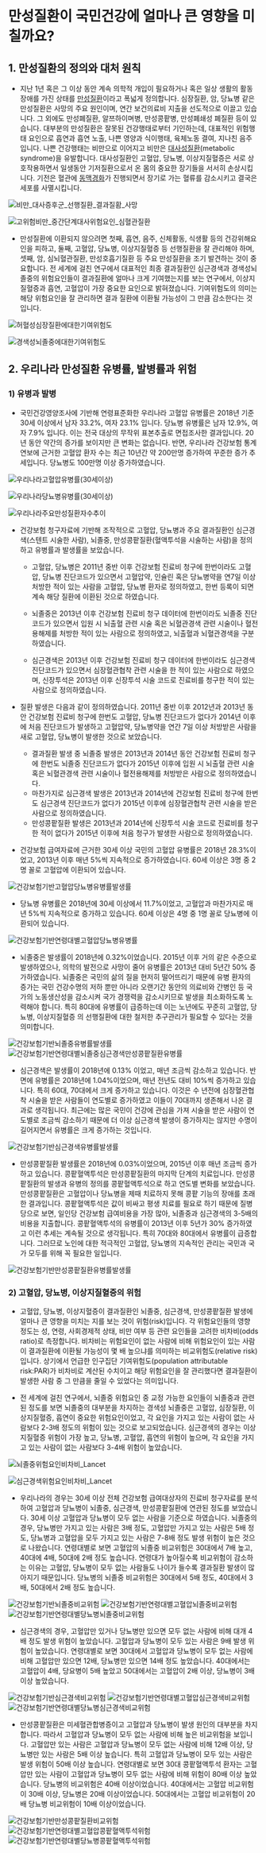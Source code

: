# 만성질환이 국민건강에 얼마나 큰 영향을 미칠까요?
## 1. 만성질환의 정의와 대처 원칙

* 지난 1년 혹은 그 이상 동안 계속 의학적 개입이 필요하거나 혹은 일상 생활의 활동장애를 가진 상태를 [만성질환](https://www.cdc.gov/chronicdisease/about/index.htm)이라고 폭넓게 정의합니다. 심장질환, 암, 당뇨병 같은 만성질환은 사망의 주요 원인이며, 연간 보건의료비 지출을 선도적으로 이끌고 있습니다. 그 외에도 만성폐질환, 알쯔하이며병, 만성콩팥병, 만성폐쇄성 폐질환 등이 있습니다. 대부분의 만성질환은 잘못된 건강행태로부터 기인하는데, 대표적인 위험행태 요인으로 흡연과 흡연 노출, 나쁜 영양과 식이행태, 육체노동 결여, 지나친 음주입니다. 나쁜 건강행태는 비만으로 이어지고 비만은 [대사성질환](https://ko.wikipedia.org/wiki/%EB%8C%80%EC%82%AC_%EC%A6%9D%ED%9B%84%EA%B5%B0)(metabolic syndrome)을 유발합니다. 대사성질환인 고혈압, 당뇨병, 이상지질혈증은 서로 상호작용하면서 일생동안 기저질환으로서 온 몸의 중요한 장기들을 서서히 손상시킵니다. 기전은 혈관에 [동맥경화](https://ko.wikipedia.org/wiki/%EB%8F%99%EB%A7%A5%EA%B2%BD%ED%99%94%EC%A6%9D)가 진행되면서 장기로 가는 혈류를 감소시키고 결국은 세포를 사멸시킵니다.
  
![비만_대사증후군_선행질환_결과질홤_사망](</images/posts/비만_대사증후군_선행질환_결과질홤_사망.png>)

![고위험비만_중간단계대사위험요인_심혈관질환](</images/posts/고위험비만_중간단계대사위험요인_심혈관질환.png>)

* 만성질환에 이환되지 않으려면 첫째, 흡연, 음주, 신체활동, 식생활 등의 건강위해요인을 피하고, 둘째, 고혈압, 당뇨병, 이상지질혈증 등 선행질환을 잘 관리해야 하며, 셋째, 암, 심뇌혈관질환, 만성호흡기질환 등 주요 만성질환을 조기 발견하는 것이 중요합니다. 전 세계에 걸친 연구에서 대표적인 최종 결과질환인 심근경색과 경색성뇌졸중의 위험요인들이 결과질환에 얼마나 크게 기여했는지를 보는 연구에서, 이상지질혈증과 흡연, 고혈압이 가장 중요한 요인으로 밝혀졌습니다. 기여위험도의 의미는 해당 위험요인을 잘 관리하면 결과 질환에 이환될 가능성이 그 만큼 감소한다는 것 입니다.

![허혈성심장질환에대한기여위험도](</images/posts/허혈성심장질환에대한기여위험도.png>)

![경색성뇌졸중에대한기여위험도](</images/posts/경색성뇌졸중에대한기여위험도.png>)

## 2. 우리나라 만성질환 유병률, 발병률과 위험

### 1) 유병과 발병

* 국민건강영양조사에 기반해 연령표준화한 우리나라 고혈압 유병률은 2018년 기준 30세 이상에서 남자 33.2%, 여자 23.1% 입니다. 당뇨병 유병률은 남자 12.9%, 여자 7.9% 입니다. 이는 전국 대상의 무작위 표본추출로 면접조사한 결과입니다. 20년 동안 약간의 증가를 보이지만 큰 변화는 없습니다. 반면, 우리나라 건강보험 통계연보에 근거한 고혈압 환자 수는 최근 10년간 약 200만명 증가하여 꾸준한 증가 추세입니다. 당뇨병도 100만명 이상 증가하였습니다.    

![우리나라고혈압유병률(30세이상)](</images/posts/우리나라고혈압유병률(30세이상).png>)

![우리나라당뇨병유병률(30세이상)](</images/posts/우리나라당뇨병유병률(30세이상).png>)

![우리나라주요만성질환자수추이](</images/posts/우리나라주요만성질환자수추이.png>)

* 건강보험 청구자료에 기반해 조작적으로 고혈압, 당뇨병과 주요 결과질환인 심근경색(스텐트 시술한 사람), 뇌졸중, 만성콩팥질환(혈액투석을 시술하는 사람)을 정의하고 유병률과 발생률을 보았습니다.    
  
   * 고혈압, 당뇨병은 2011년 중반 이후 건강보험 진료비 청구에 한번이라도 고혈압, 당뇨병 진단코드가 있으면서 고혈압약, 인슐린 혹은 당뇨병약을 연7일 이상 처방한 적이 있는 사람을 고혈압, 당뇨병 환자로 정의하였고, 한번 등록이 되면 계속 해당 질환에 이환된 것으로 하였습니다.    

   * 뇌졸중은 2013년 이후 건강보험 진료비 청구 데이터에 한번이라도 뇌졸중 진단코드가 있으면서 입원 시 뇌출혈 관련 시술 혹은 뇌혈관경색 관련 시술이나 혈전용해제를 처방한 적이 있는 사람으로 정의하였고, 뇌출혈과 뇌혈관경색을 구분하였습니다.    

  * 심근경색은 2013년 이후 건강보험 진료비 청구 데이터에 한번이라도 심근경색 진단코드가 있으면서 심장혈관협착 관련 시술을 한 적이 있는 사람으로 하였으며, 신장투석은 2013년 이후 신장투석 시술 코드로 진료비를 청구한 적이 있는 사람으로 정의하였습니다.    

* 질환 발생은 다음과 같이 정의하였습니다. 2011년 중반 이후 2012년과 2013년 동안 건강보험 진료비 청구에 한번도 고혈압, 당뇨병 진단코드가 없다가 2014년 이후에 처음 진단코드가 발생하고 고혈압약, 당뇨병약을 연간 7일 이상 처방받은 사람을 새로 고혈압, 당뇨병이 발생한 것으로 보았습니다.    

  * 결과질환 발생 중 뇌졸중 발생은 2013년과 2014년 동안 건강보험 진료비 청구에 한번도 뇌졸중 진단코드가 없다가 2015년 이후에 입원 시 뇌출혈 관련 시술 혹은 뇌혈관경색 관련 시술이나 혈전용해제를 처방받은 사람으로 정의하였습니다.
  * 마찬가지로 심근경색 발생은 2013년과 2014년에 건강보험 진료비 청구에 한번도 심근경색 진단코드가 없다가 2015년 이후에 심장혈관협착 관련 시술을 받은 사람으로 정의하였습니다.
  * 만성콩팥질환 발생은 2013년과 2014년에 신장투석 시술 코드로 진료비를 청구한 적이 없다가 2015년 이후에 처음 청구가 발생한 사람으로 정의하였습니다.

* 건강보험 급여자료에 근거한 30세 이상 국민의 고혈압 유병률은 2018년 28.3%이었고, 2013년 이후 매년 5%씩 지속적으로 증가하였습니다. 60세 이상은 3명 중 2명 꼴로 고혈압에 이환되어 있습니다.

![건강보험기반고혈압당뇨병유병률발생률](</images/posts/건강보험기반고혈압당뇨병유병률발생률.png>)

* 당뇨병 유병률은 2018년에 30세 이상에서 11.7%이었고, 고혈압과 마찬가지로 매년 5%씩 지속적으로 증가하고 있습니다. 60세 이상은 4명 중 1명 꼴로 당뇨병에 이환되어 있습니다.

![건강보험기반연령대별고혈압당뇨병유병률](</images/posts/건강보험기반연령대별고혈압당뇨병유병률.png>)

* 뇌졸중은 발생률이 2018년에 0.32%이었습니다. 2015년 이후 거의 같은 수준으로 발생하였으나, 의학의 발전으로 사망이 줄어 유병률은 2013년 대비 5년간 50% 증가하였습니다. 뇌졸중은 국민의 삶의 질을 현저히 떨어뜨리기 때문에 유병 환자의 증가는 국민 건강수명의 저하 뿐만 아니라 오랜기간 동안의 의료비와 간병인 등 국가의 노동생산성을 감소시켜 국가 경쟁력을 감소시키므로 발생을 최소화하도록 노력해야 합니다. 특히 80대에 유병률이 급증하는데 이는 노년에도 꾸준히 고혈압, 당뇨병, 이상지질혈증 의 선행질환에 대한 철저한 추구관리가 필요할 수 있다는 것을 의미합니다.   

![건강보험기반뇌졸중유병률발생률](</images/posts/건강보험기반뇌졸중유병률발생률.png>)
![건강보험기반연령대별뇌졸중심근경색만성콩팥질환유병률](</images/posts/건강보험기반연령대별뇌졸중심근경색만성콩팥질환유병률.png>)

* 심근경색은 발생률이 2018년에 0.13% 이었고, 매년 조금씩 감소하고 있습니다. 반면에 유병률은 2018년에 1.04%이었으며, 매년 전년도 대비 10%씩 증가하고 있습니다. 특히 60대, 70대에서 크게 증가하고 있습니다. 이것은 수 년전에 심장혈관협착 시술을 받은 사람들이 연도별로 증가하였고 이들이 70대까지 생존해서 나온 결과로 생각됩니다. 최근에는 많은 국민이 건강에 관심을 가져 시술을 받은 사람이 연도별로 조금씩 감소하기 때문에 더 이상 심근경색 발생이 증가하지는 않지만 수명이 길어지면서 유병률은 크게 증가하는 것입니다.    
  
![건강보험기반심근경색유병률발생률](</images/posts/건강보험기반심근경색유병률발생률.png>)

* 만성콩팥질환 발생률은 2018년에 0.03%이었으며, 2015년 이후 매년 조금씩 증가하고 있습니다. 콩팥혈액투석은 만성콩팥질환의 마지막 단계의 치료입니다. 만성콩팥질환의 발생과 유병의 정의를 콩팥혈액투석으로 하고 연도별 변화를 보았습니다. 만성콩팥질환은 고혈압이나 당뇨병을 제때 치료하지 못해 콩팥 기능의 장애를 초래한 결과입니다. 콩팥혈액투석은 값이 비싸고 평생 치료를 필요로 하기 때문에 질병당으로 보면, 일인당 건강보험 급여비용을 가장 많아, 뇌졸중과 심근경색의 3-5배의 비용을 지출합니다. 콩팥혈액투석의 유병률이 2013년 이후 5년가 30% 증가하였고 이런 추세는 계속될 것으로 생각됩니다. 특히 70대와 80대에서 유병률이 급증합니다. 그러므로 노인에 대한 적극적인 고혈압, 당뇨병의 지속적인 관리는 국민과 국가 모두를 위해 꼭 필요한 일입니다.

![건강보험기반만성콩팥질환유병률발생률](</images/posts/건강보험기반만성콩팥질환유병률발생률.png>)

### 2) 고혈압, 당뇨병, 이상지질혈증의 위험

* 고혈압, 당뇨병, 이상지혈증이 결과질환인 뇌졸중, 심근경색, 만성콩팥질환 발생에 얼마나 큰 영향을 미치는 지를 보는 것이 위험(risk)입니다. 각 위험요인들의 영향 정도는 성, 연령, 사회경제적 상태, 비만 여부 등 관련 요인들을 고려한 비차비(odds ratio)로 측정합니다. 비차비는 위험요인이 없는 사람에 비해 위험요인이 있는 사람이 결과질환에 이환될 가능성이 몇 배 높으냐를 의미하는 비교위험도(relative risk)입니다. 상기에서 언급한 인구집단 기여위험도(population attributable risk:PAR)가 비차비로 계산된 수치이고 해당 위험요인을 잘 관리했다면 결과질환이 발생한 사람 중 그 만큼을 줄일 수 있었다는 의미입니다.

* 전 세계에 걸친 연구에서, 뇌졸중 위험요인 중 교정 가능한 요인들이 뇌졸중과 관련된 정도를 보면 뇌졸중의 대부분을 차지하는 경색성 뇌졸중은 고혈압, 심장질환, 이상지질혈증, 흡연이 중요한 위험요인이었고, 각 요인을 가지고 있는 사람이 없는 사람보다 2-3배 정도의 위험이 있는 것으로 보고되었습니다. 심근경색의 경우는 이상지질혈증 위험이 가장 높고, 당뇨병, 고혈압, 흡연의 위험이 높으며, 각 요인을 가지고 있는 사람이 없는 사람보다 3-4배 위험이 높았습니다.

![뇌졸중위험요인비차비_Lancet](</images/posts/뇌졸중위험요인비차비_Lancet.png>)

![심근경색위험요인비차비_Lancet](</images/posts/심근경색위험요인비차비_Lancet.png>)

* 우리나라의 경우는 30세 이상 전체 건강보험 급여대상자의 진료비 청구자료를 분석하여 고혈압과 당뇨병이 뇌졸중, 심근경색, 만성콩팥질환에 연관된 정도를 보았습니다. 30세 이상 고혈압과 당뇨병이 모두 없는 사람을 기준으로 하였습니다. 뇌졸중의 경우, 당뇨병만 가지고 있는 사람은 3배 정도, 고혈압만 가지고 있는 사람은 5배 정도, 당뇨병과 고혈압을 모두 가지고 있는 사람은 7-8배 정도 발생 위험이 높은 것으로 나왔습니다. 연령대별로 보면 고혈압의 뇌졸중 비교위험은 30대에서 7배 높고, 40대에 4배, 50대에 2배 정도 높습니다. 연령대가 높아질수록 비교위험이 감소하는 이유는 고혈압, 당뇨병이 모두 없는 사람들도 나이가 들수록 결과질환 발생이 많아지기 때문입니다. 당뇨병의 뇌졸중 비교위험은 30대에서 5배 정도, 40대에서 3배, 50대에서 2배 정도 높습니다. 
  
![건강보험기반뇌졸중비교위험](</images/posts/건강보험기반뇌졸중비교위험.png>)
![건강보험기반연령대별고혈압뇌졸중비교위험](</images/posts/건강보험기반연령대별고혈압뇌졸중비교위험.png>)
![건강보험기반연령대별당뇨병뇌졸중비교위험](</images/posts/건강보험기반연령대별당뇨병뇌졸중비교위험.png>)

* 심근경색의 경우, 고혈압만 있거나 당뇨병만 있으면 모두 없는 사람에 비해 대개 4배 정도 발생 위험이 높았습니다. 고혈압과 당뇨병이 모두 있는 사람은 9배 발생 위험이 높았습니다. 연령대별로 보면 30대에서 고혈압과 당뇨병이 모두 없는 사람에 비해 고혈압만 있으면 12배, 당뇨병만 있으면 14배 정도 높았습니다. 40대에서는 고혈압이 4배, 당요병이 5배 높았고 50대에서는 고혈압이 2배 이상, 당뇨병이 3배 이상 높았습니다. 

![건강보험기반심근경색비교위험](</images/posts/건강보험기반심근경색비교위험.png>)
![건강보험기반연령대별고혈압심근경색비교위험](</images/posts/건강보험기반연령대별고혈압심근경색비교위험.png>)
![건강보험기반연령대별당뇨병심근경색비교위험](</images/posts/건강보험기반연령대별당뇨병심근경색비교위험.png>)

* 만성콩팥질환은 미세혈관합병증이고 고혈압과 당뇨병이 발생 원인의 대부분을 차지합니다. 따라서 고혈압과 당뇨병이 모두 없는 사람에 비해 높은 비교위험을 보입니다. 고혈압만 있는 사람은 고혈압과 당뇨병이 모두 없는 사람에 비해 12배 이상, 당뇨병만 있는 사람은 5배 이상 높습니다. 특히 고혈압과 당뇨병이 모두 있는 사람은 발생 위험이 50배 이상 높습니다. 연령대별로 보면 30대 콩팥혈액투석 환자는 고혈압만 있는 사람이 고혈압과 당뇨병이 모두 없는 사람에 비해 위험이 80배 이상 높았습니다. 당뇨병의 비교위험은 40배 이상이었습니다. 40대에서는 고혈압 비교위험이 30배 이상, 당뇨병은 20배 이상이었습니다. 50대에서는 고혈압 비교위험이 20배 당뇨병 비교위험이 10배 이상이었습니다.

![건강보험기반만성콩팥질환비교위험](</images/posts/건강보험기반만성콩팥질환비교위험.png>)
![건강보험기반연령대별고혈압콩팥혈액투석위험](</images/posts/건강보험기반연령대별고혈압콩팥혈액투석위험.png>)
![건강보험기반연령대별당뇨병콩팥혈액투석위험](</images/posts/건강보험기반연령대별당뇨병콩팥혈액투석위험.png>)